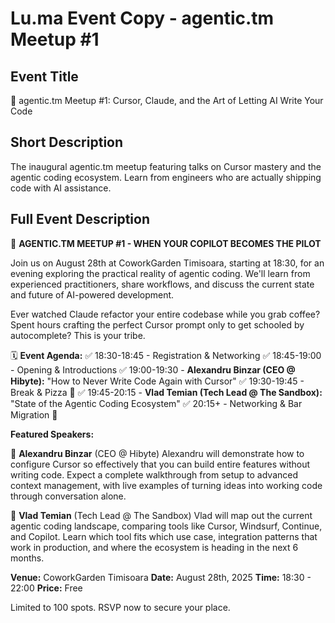 # Lu.ma Event Copy - agentic.tm Meetup #1

## Event Title
🤖 agentic.tm Meetup #1: Cursor, Claude, and the Art of Letting AI Write Your Code

## Short Description
The inaugural agentic.tm meetup featuring talks on Cursor mastery and the agentic coding ecosystem. Learn from engineers who are actually shipping code with AI assistance.

## Full Event Description

🤖 **AGENTIC.TM MEETUP #1 - WHEN YOUR COPILOT BECOMES THE PILOT**

Join us on August 28th at CoworkGarden Timisoara, starting at 18:30, for an evening exploring the practical reality of agentic coding. We'll learn from experienced practitioners, share workflows, and discuss the current state and future of AI-powered development.

Ever watched Claude refactor your entire codebase while you grab coffee? Spent hours crafting the perfect Cursor prompt only to get schooled by autocomplete? This is your tribe.

🗓️ **Event Agenda:**
✅ 18:30-18:45 - Registration & Networking
✅ 18:45-19:00 - Opening & Introductions
✅ 19:00-19:30 - **Alexandru Binzar (CEO @ Hibyte):** "How to Never Write Code Again with Cursor"
✅ 19:30-19:45 - Break & Pizza 🍕
✅ 19:45-20:15 - **Vlad Temian (Tech Lead @ The Sandbox):** "State of the Agentic Coding Ecosystem"
✅ 20:15+ - Networking & Bar Migration 🍻

**Featured Speakers:**

🎤 **Alexandru Binzar** (CEO @ Hibyte)
Alexandru will demonstrate how to configure Cursor so effectively that you can build entire features without writing code. Expect a complete walkthrough from setup to advanced context management, with live examples of turning ideas into working code through conversation alone.

🎤 **Vlad Temian** (Tech Lead @ The Sandbox)
Vlad will map out the current agentic coding landscape, comparing tools like Cursor, Windsurf, Continue, and Copilot. Learn which tool fits which use case, integration patterns that work in production, and where the ecosystem is heading in the next 6 months.

**Venue:** CoworkGarden Timisoara
**Date:** August 28th, 2025
**Time:** 18:30 - 22:00
**Price:** Free

Limited to 100 spots. RSVP now to secure your place.
